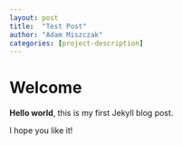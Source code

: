 ```yaml
---
layout: post
title:  "Test Post"
author: "Adam Miszczak"
categories: [project-description]
---
```


# Welcome

**Hello world**, this is my first Jekyll blog post.

I hope you like it!
